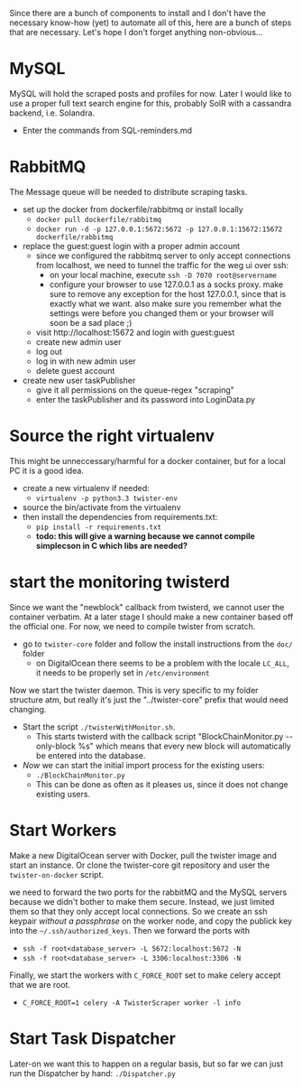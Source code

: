 Since there are a bunch of components to install and I don't have the necessary know-how (yet) to automate all of this, here are a bunch of steps that are necessary.
Let's hope I don't forget anything non-obvious...

# MySQL
MySQL will hold the scraped posts and profiles for now.
Later I would like to use a proper full text search engine for this, probably SolR with a cassandra backend, i.e. Solandra.
* Enter the commands from SQL-reminders.md

# RabbitMQ
The Message queue will be needed to distribute scraping tasks.
* set up the docker from dockerfile/rabbitmq or install locally
    * `docker pull dockerfile/rabbitmq`
    * `docker run -d -p 127.0.0.1:5672:5672 -p 127.0.0.1:15672:15672 dockerfile/rabbitmq`
* replace the guest:guest login with a proper admin account
    * since we configured the rabbitmq server to only accept connections from localhost, we need to tunnel the traffic for the weg ui  over ssh:
        * on your local machine, execute `ssh -D 7070 root@servername`
        * configure your browser to use 127.0.0.1 as a socks proxy. make sure to remove any exception for the host 127.0.0.1, since that is exactly what we want. also make sure you remember what the settings were before you changed them or your browser will soon be a sad place ;)
    * visit http://localhost:15672 and login with guest:guest
    * create new admin user
    * log out
    * log in with new admin user
    * delete guest account
* create new user taskPublisher
    * give it all permissions on the queue-regex "scraping"
    * enter the taskPublisher and its password into LoginData.py

# Source the right virtualenv
This might be unneccessary/harmful for a docker container, but for a local PC it is a good idea.
* create a new virtualenv if needed:
    * `virtualenv -p python3.3 twister-env`
* source the bin/activate from the virtualenv
* then install the dependencies from requirements.txt:
    * `pip install -r requirements.txt`
    * **todo: this will give a warning because we cannot compile simplecson in C which libs are needed?**

# start the monitoring twisterd
Since we want the "newblock" callback from twisterd, we cannot user the container verbatim. At a later stage I should make a new container based off the official one. For now, we need to compile twister from scratch.
* go to `twister-core` folder and follow the install instructions from the `doc/` folder
    * on DigitalOcean there seems to be a problem with the locale `LC_ALL`, it needs to be properly set in `/etc/environment`

Now we start the twister daemon.
This is very specific to my folder structure atm, but really it's just the "../twister-core" prefix that would need changing.
* Start the script `./twisterWithMonitor.sh`.
    * This starts twisterd with the callback script "BlockChainMonitor.py --only-block %s" which means that every new block will automatically be entered into the database.
* *Now* we can start the initial import process for the existing users:
    * `./BlockChainMonitor.py`
    * This can be done as often as it pleases us, since it does not change existing users.

# Start Workers
Make a new DigitalOcean server with Docker, pull the twister image and start an instance.
Or clone the twister-core git repository and user the `twister-on-docker` script.

we need to forward the two ports for the rabbitMQ and the MySQL servers because we didn't bother to make them secure. Instead, we just limited them so that they only accept local connections.
So we create an ssh keypair *without a passphrase* on the worker node, and copy the publick key into the `~/.ssh/authorized_keys`.
Then we forward the ports with
* `ssh -f root<database_server> -L 5672:localhost:5672 -N`
* `ssh -f root<database_server> -L 3306:localhost:3306 -N`

Finally, we start the workers with `C_FORCE_ROOT` set to make celery accept that we are root.
* `C_FORCE_ROOT=1 celery -A TwisterScraper worker -l info`

# Start Task Dispatcher
Later-on we want this to happen on a regular basis, but so far we can just run the Dispatcher by hand:
    `./Dispatcher.py`
